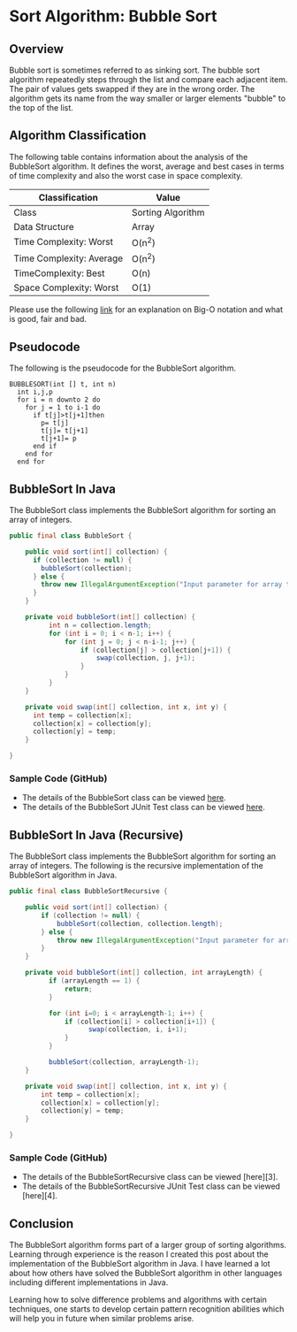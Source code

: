 # Sort Algorithm: Bubble Sort

## Overview
Bubble sort is sometimes referred to as sinking sort. The bubble sort algorithm repeatedly steps through the list and compare each adjacent item. The pair of values gets swapped if they are in the wrong order. The algorithm gets its name from the way smaller or larger elements "bubble" to the top of the list.

## Algorithm Classification
The following table contains information about the analysis of the BubbleSort algorithm. It defines the worst, average and best cases in terms of time complexity and also the worst case in space complexity.

| Classification | Value|
| --- | --- |
| Class | Sorting Algorithm |
| Data Structure | Array |
| Time Complexity: Worst | O(n<sup>2</sup>) |
| Time Complexity: Average | O(n<sup>2</sup>) |
| TimeComplexity: Best | O(n) |
| Space Complexity: Worst | O(1) |

Please use the following [link][0] for an explanation on Big-O notation and what is good, fair and bad.

## Pseudocode
The following is the pseudocode for the BubbleSort algorithm.
```
BUBBLESORT(int [] t, int n)
  int i,j,p
  for i = n downto 2 do
    for j = 1 to i-1 do
      if t[j]>t[j+1]then
        p= t[j]
        t[j]= t[j+1]
        t[j+1]= p
      end if
    end for
  end for
```

## BubbleSort In Java
The BubbleSort class implements the BubbleSort algorithm for sorting an array of integers.

```java
public final class BubbleSort {

    public void sort(int[] collection) {
      if (collection != null) {
        bubbleSort(collection);
      } else {
        throw new IllegalArgumentException("Input parameter for array to sort is null.");
      }
    }

    private void bubbleSort(int[] collection) {
          int n = collection.length;
          for (int i = 0; i < n-1; i++) {
              for (int j = 0; j < n-i-1; j++) {
                  if (collection[j] > collection[j+1]) {
                      swap(collection, j, j+1);
                  }
              }
          }
    }

    private void swap(int[] collection, int x, int y) {
      int temp = collection[x];
      collection[x] = collection[y];
      collection[y] = temp;
    }

}
```
### Sample Code (GitHub)
* The details of the BubbleSort class can be viewed [here][1].
* The details of the BubbleSort JUnit Test class can be viewed [here][2].

## BubbleSort In Java (Recursive)
The BubbleSort class implements the BubbleSort algorithm for sorting an array of integers. The following is the recursive implementation of the BubbleSort algorithm in Java.

```java
public final class BubbleSortRecursive {

  	public void sort(int[] collection) {
  		if (collection != null) {
  			bubbleSort(collection, collection.length);
  		} else {
  			throw new IllegalArgumentException("Input parameter for array to sort is null.");
  		}
  	}

  	private void bubbleSort(int[] collection, int arrayLength) {
          if (arrayLength == 1) {
              return;
          }

          for (int i=0; i < arrayLength-1; i++) {
              if (collection[i] > collection[i+1]) {
              		swap(collection, i, i+1);
              }
          }

          bubbleSort(collection, arrayLength-1);
  	}

    private void swap(int[] collection, int x, int y) {
    	int temp = collection[x];
    	collection[x] = collection[y];
    	collection[y] = temp;
    }

}
```
### Sample Code (GitHub)
* The details of the BubbleSortRecursive class can be viewed [here][3].
* The details of the BubbleSortRecursive JUnit Test class can be viewed [here][4].

## Conclusion
The BubbleSort algorithm forms part of a larger group of sorting algorithms. Learning through experience is the reason I created this post about the implementation of the BubbleSort algorithm in Java. I have learned a lot about how others have solved the BubbleSort algorithm in other languages including different implementations in Java.

Learning how to solve difference problems and algorithms with certain techniques, one starts to develop certain pattern recognition abilities which will help you in future when similar problems arise.

[0]: http://www.bigocheatsheet.com/img/big-o-cheat-sheet-poster.png
[1]: https://github.com/Code2Bits/Algorithms-in-Java/blob/master/sort/src/main/java/com/code2bits/algorithm/sort/BubbleSort.java
[2]: https://github.com/Code2Bits/Algorithms-in-Java/blob/master/sort/src/test/java/com/code2bits/algorithm/sort/BubbleSortTest.java
